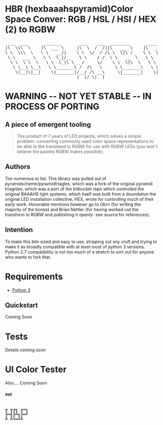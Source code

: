 # HBR (hexbaaahspyramid)Color Space Conver: RGB / HSL / HSI / HEX (2) to RGBW 
<pre>
 ___  ___      _______       ___    ___  ________      ________      ________       ________     ___    ___  ________                         
|\  \|\  \    |\  ___ \     |\  \  /  /||\   __  \    |\   __  \    |\   ____\     |\   __  \   |\  \  /  /||\   __  \                        
\ \  \\\  \   \ \   __/|    \ \  \/  / /\ \  \|\ /_   \ \  \|\  \   \ \  \___|_    \ \  \|\  \  \ \  \/  / /\ \  \|\  \                       
 \ \   __  \   \ \  \_|/__   \ \    / /  \ \   __  \   \ \   __  \   \ \_____  \    \ \   ____\  \ \    / /  \ \   _  _\                      
  \ \  \ \  \   \ \  \_|\ \   /     \/    \ \  \|\  \   \ \  \ \  \   \|____|\  \    \ \  \___|   \/  /  /    \ \  \\  \|                     
   \ \__\ \__\   \ \_______\ /  /\   \     \ \_______\   \ \__\ \__\    ____\_\  \    \ \__\    __/  / /       \ \__\\ _\                     
    \|__|\|__|    \|_______|/__/ /\ __\     \|_______|    \|__|\|__|   |\_________\    \|__|   |\___/ /         \|__|\|__|                    
                            |__|/ \|__|                                \|_________|            \|___|/                                                  
</pre>



# WARNING --  NOT YET STABLE -- IN PROCESS OF PORTING

## A piece of emergent tooling

> The product of 7 years of LED projects, which solves a simple problem- converting commonly used color space representations to be able to tbe translated to RGBW for use with RGBW LEDs (you won't believe the pastels RGBW makes possible).

## Authors

Too numerous to list.  This library was pulled out of pyramidscheme/pyramidtriagles, which was a fork of the original pyramid triagnles, which was a port of the bitbucket repo which controlled the original BAAAHS light systems, which itself was built from a doundation the original LED installation collective, HEX, wrote for controlling much of their early work.  Honorable mentions however go to Gbrn (for writing the majority of the bones) and Brian Nettler (for having worked out the transform to RGBW and publishing it openly-  see source for references).

## Intention

To make this bite sized and easy to use, stripping out any cruft and trying to make it as broadly compatible with at least most of python 3 versions.  Python 2.7 compatibility is not too much of a stretch to sort out for anyone who wants to fork that.


# Requirements

* [Python 3](https://www.python.org)

## Quickstart

Coming Soon

# Tests

Details coming soon

# UI Color Tester

Also.... Coming Soon



#### out 
<pre>

╦ ╦╔╗ ╔═╗
╠═╣╠╩╗╠═╝
╩ ╩╚═╝╩  

</pre>
